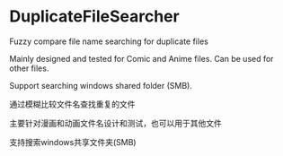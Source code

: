 # DuplicateFileSearcher
Fuzzy compare file name searching for duplicate files

Mainly designed and tested for Comic and Anime files. Can be used for other files.

Support searching windows shared folder (SMB).


通过模糊比较文件名查找重复的文件

主要针对漫画和动画文件名设计和测试，也可以用于其他文件

支持搜索windows共享文件夹(SMB)
